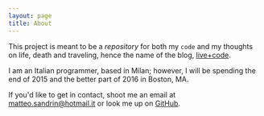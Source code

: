 ```yaml
---
layout: page
title: About
---
```


This project is meant to be a *repository* for both my `code` and my thoughts on life, death and traveling, hence the name of the blog, [live+code](/).

I am an Italian programmer, based in Milan; however, I will be spending the end of 2015 and the better part of 2016 in Boston, MA.

If you'd like to get in contact, shoot me an email at [matteo.sandrin@hotmail.it](mailto:matteo.sandrin@hotmail.it) or look me up on [GitHub](https://github.com/SandPhoenix).

